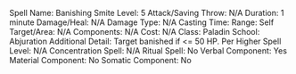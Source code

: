 
Spell Name: Banishing Smite
Level: 5
Attack/Saving Throw: N/A
Duration: 1 minute
Damage/Heal: N/A
Damage Type: N/A
Casting Time: 
Range: Self
Target/Area: N/A
Components: N/A
Cost: N/A
Class: Paladin
School: Abjuration
Additional Detail: Target banished if <= 50 HP.
Per Higher Spell Level: N/A
Concentration Spell: N/A
Ritual Spell: No
Verbal Component: Yes
Material Component: No
Somatic Component: No
